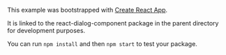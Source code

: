 This example was bootstrapped with [Create React App](https://github.com/facebook/create-react-app).

It is linked to the react-dialog-component package in the parent directory for development purposes.

You can run `npm install` and then `npm start` to test your package.
